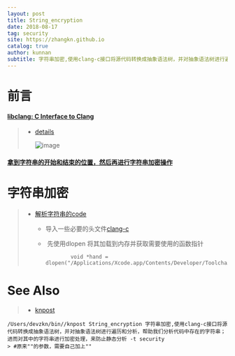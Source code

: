 ```yaml
---
layout: post
title: String_encryption
date: 2018-08-17
tag: security
site: https://zhangkn.github.io
catalog: true
author: kunnan
subtitle: 字符串加密,使用clang-c接口将源代码转换成抽象语法树，并对抽象语法树进行遍历和分析，帮助我们分析代码中存在的字符串；进而对其中的字符串进行加密处理，来防止静态分析
---
```




#  前言

#### [libclang: C Interface to Clang ](https://clang.llvm.org/doxygen/group__CINDEX.html)



> * [details](https://clang.llvm.org/doxygen/group__CINDEX.html#details)
>
>   ![image](https://ws4.sinaimg.cn/large/af39b376gy1fucjqbyo2oj20bk0wldhu.jpg)

#### [拿到字符串的开始和结束的位置，然后再进行字符串加密操作](https://github.com/zhangkn/KNParseClangLib)



# 字符串加密



> * [解析字符串的code](https://github.com/AloneMonkey/iOSREBook/blob/master/chapter-8/8.1%20%E6%95%B0%E6%8D%AE%E5%8A%A0%E5%AF%86/LibClangParse/LibClangParse/main.m)
>
>   * 导入一些必要的头文件[clang-c](https://github.com/AloneMonkey/iOSREBook/tree/master/chapter-8/8.1%20%E6%95%B0%E6%8D%AE%E5%8A%A0%E5%AF%86/LibClangParse/LibClangParse/clang-c)
>
>   * ​    先使用dlopen 将其加载到内存并获取需要使用的函数指针
>
>     ```
>             void *hand = dlopen("/Applications/Xcode.app/Contents/Developer/Toolchains/XcodeDefault.xctoolchain/usr/lib/libclang.dylib",RTLD_LAZY);
>     
>     ```
>
>     



# See Also 

>* [knpost](https://github.com/zhangkn/KNBin/blob/master/knpost) 
>
```
/Users/devzkn/bin//knpost String_encryption 字符串加密,使用clang-c接口将源代码转换成抽象语法树，并对抽象语法树进行遍历和分析，帮助我们分析代码中存在的字符串；进而对其中的字符串进行加密处理，来防止静态分析 -t security
> #原来""的参数，需要自己加上""
```

